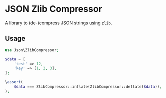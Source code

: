 # JSON Zlib Compressor

A library to (de-)compress JSON strings using `zlib`.

## Usage

```php
use Json\ZlibCompressor;

$data = [
    'test' => 12,
    'key' => [1, 2, 3],
];

\assert(
    $data === ZlibCompressor::inflate(ZlibCompressor::deflate($data)),
);
```
